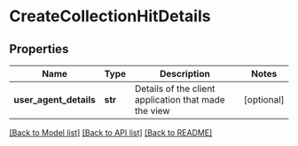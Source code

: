 # CreateCollectionHitDetails

## Properties
Name | Type | Description | Notes
------------ | ------------- | ------------- | -------------
**user_agent_details** | **str** | Details of the client application that made the view | [optional] 

[[Back to Model list]](../README.md#documentation-for-models) [[Back to API list]](../README.md#documentation-for-api-endpoints) [[Back to README]](../README.md)


